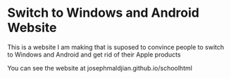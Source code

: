 # Switch to Windows and Android Website
This is a website I am making that is suposed to convince people to switch to Windows and Android and get rid of their Apple products

You can see the website at josephmaldjian.github.io/schoolhtml
